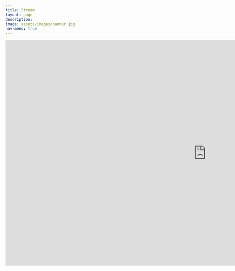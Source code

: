 ```yaml
---
title: Stream
layout: page
description:
image: assets/images/banner.jpg
nav-menu: true
---
```


<!-- Main -->
<div id="main">

<!-- One -->
<section id="one">
	<div class="inner">
		<p>
			<iframe 
				src="http://player.twitch.tv/?channel=glengratz" 
				height="720" 
				width="1280" 
				frameborder="0" 
				scrolling="no"
				allowfullscreen="true">
			</iframe>		
		</p>
	</div>
</section>


